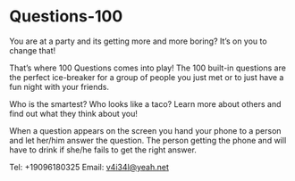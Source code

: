 # Questions-100

You are at a party and its getting more and more boring? It’s on you to change that! 

That’s where 100 Questions comes into play! The 100 built-in questions are the perfect ice-breaker for a group of people you just met or to just have a fun night with your friends.

Who is the smartest? Who looks like a taco? Learn more about others and find out what they think about you!

When a question appears on the screen you hand your phone to a person and let her/him answer the question. The person getting the phone and will have to drink if she/he fails to get the right answer.

Tel: +19096180325
Email: v4i34l@yeah.net
